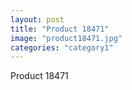 ```yaml
---
layout: post
title: "Product 18471"
image: "product18471.jpg"
categories: "category1"
---
```

Product 18471
